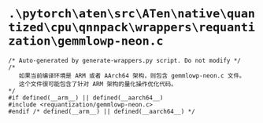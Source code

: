 # `.\pytorch\aten\src\ATen\native\quantized\cpu\qnnpack\wrappers\requantization\gemmlowp-neon.c`

```
/* Auto-generated by generate-wrappers.py script. Do not modify */
/* 
   如果当前编译环境是 ARM 或者 AArch64 架构，则包含 gemmlowp-neon.c 文件。
   这个文件很可能包含了针对 ARM 架构的量化操作优化代码。
*/
#if defined(__arm__) || defined(__aarch64__)
#include <requantization/gemmlowp-neon.c>
#endif /* defined(__arm__) || defined(__aarch64__) */
```